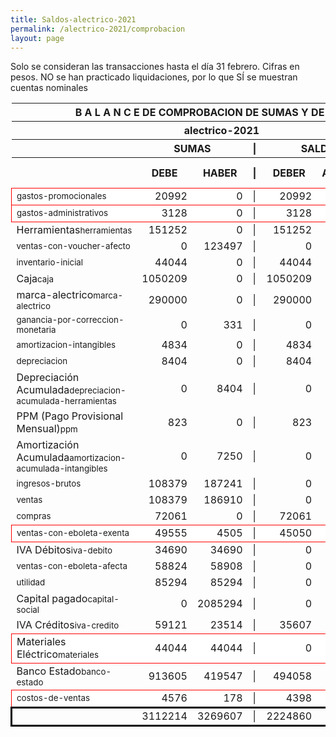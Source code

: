 ```yaml
--- 
title: Saldos-alectrico-2021
permalink: /alectrico-2021/comprobacion 
layout: page
--- 
```

<script>

$('* div').each(function () {   
    var item = $(this).text();
    var num = Number(item).toLocaleString('en');

    if (Number(item) < 0) {
        num = num.replace('-', '');
        $(this).addClass('negMoney');
    } else {
        $(this).addClass('enMoney');
    }

    $(this).text(num);
});
</script>
 


Solo se consideran las transacciones hasta el día 31	febrero.
Cifras en pesos.
NO se han practicado liquidaciones, por lo que SÍ se muestran cuentas nominales
<table rules='groups'>
<style> tfoot {  border: 3px solid black;  } </style> 
<thead><th colspan='7'> B A L A N C E  DE COMPROBACION DE SUMAS Y DE SALDOS </th> </thead>
<thead> <th colspan='7'> alectrico-2021</th></thead>
<thead> <th> </th> <th align='center' colspan= '2'>SUMAS</th> <th>|</th> <th align='center' colspan='2'>SALDOS</th> <th rowspan='2' > Errores </th> </thead>
<thead> <th></th>  <th align='center'>DEBE</th> <th align='center'>HABER</th> <th>|</th> <th align='center'>DEBER</th> <th align='center'>ACREEDOR</th> <th>A Corregir </th> </thead>
<tbody>
<tr style=' background: #fff; border: 1px solid red;'>
<td><small>gastos-promocionales</small></td> <td align='right'>20992</td> <td align='right'>0</td> <td> | </td> <td align='right'> 20992</td> <td align='right'>0</td> </tr>
<tr style=' background: #fff; border: 1px solid red;'>
<td><small>gastos-administrativos</small></td> <td align='right'>3128</td> <td align='right'>0</td> <td> | </td> <td align='right'> 3128</td> <td align='right'>0</td> </tr>
<tr>
<td>Herramientas<small>herramientas</small></td> <td align='right'>151252</td> <td align='right'>0</td> <td> | </td> <td align='right'> 151252</td> <td align='right'>0</td>
</tr>
<tr>
<td><small>ventas-con-voucher-afecto</small></td> <td align='right'>0</td> <td align='right'>123497</td> <td> | </td> <td align='right'> 0</td> <td align='right'>123497</td>
</tr>
<tr>
<td><small>inventario-inicial</small></td> <td align='right'>44044</td> <td align='right'>0</td> <td> | </td> <td align='right'> 44044</td> <td align='right'>0</td>
</tr>
<tr>
<td>Caja<small>caja</small></td> <td align='right'>1050209</td> <td align='right'>0</td> <td> | </td> <td align='right'> 1050209</td> <td align='right'>0</td>
</tr>
<tr>
<td>marca-alectrico<small>marca-alectrico</small></td> <td align='right'>290000</td> <td align='right'>0</td> <td> | </td> <td align='right'> 290000</td> <td align='right'>0</td>
</tr>
<tr>
<td><small>ganancia-por-correccion-monetaria</small></td> <td align='right'>0</td> <td align='right'>331</td> <td> | </td> <td align='right'> 0</td> <td align='right'>331</td>
</tr>
<tr>
<td><small>amortizacion-intangibles</small></td> <td align='right'>4834</td> <td align='right'>0</td> <td> | </td> <td align='right'> 4834</td> <td align='right'>0</td>
</tr>
<tr>
<td><small>depreciacion</small></td> <td align='right'>8404</td> <td align='right'>0</td> <td> | </td> <td align='right'> 8404</td> <td align='right'>0</td>
</tr>
<tr>
<td>Depreciación Acumulada<small>depreciacion-acumulada-herramientas</small></td> <td align='right'>0</td> <td align='right'>8404</td> <td> | </td> <td align='right'> 0</td> <td align='right'>8404</td>
</tr>
<tr>
<td>PPM (Pago Provisional Mensual)<small>ppm</small></td> <td align='right'>823</td> <td align='right'>0</td> <td> | </td> <td align='right'> 823</td> <td align='right'>0</td>
</tr>
<tr>
<td>Amortización Acumulada<small>amortizacion-acumulada-intangibles</small></td> <td align='right'>0</td> <td align='right'>7250</td> <td> | </td> <td align='right'> 0</td> <td align='right'>7250</td>
</tr>
<tr>
<td><small>ingresos-brutos</small></td> <td align='right'>108379</td> <td align='right'>187241</td> <td> | </td> <td align='right'> 0</td> <td align='right'>78862</td>
</tr>
<tr>
<td><small>ventas</small></td> <td align='right'>108379</td> <td align='right'>186910</td> <td> | </td> <td align='right'> 0</td> <td align='right'>78531</td>
</tr>
<tr>
<td><small>compras</small></td> <td align='right'>72061</td> <td align='right'>0</td> <td> | </td> <td align='right'> 72061</td> <td align='right'>0</td>
</tr>
<tr style=' background: #fff; border: 1px solid red;'>
<td><small>ventas-con-eboleta-exenta</small></td> <td align='right'>49555</td> <td align='right'>4505</td> <td> | </td> <td align='right'> 45050</td> <td align='right'>0</td> </tr>
<tr>
<td>IVA Débitos<small>iva-debito</small></td> <td align='right'>34690</td> <td align='right'>34690</td> <td> | </td> <td align='right'> 0</td> <td align='right'>0</td>
</tr>
<tr>
<td><small>ventas-con-eboleta-afecta</small></td> <td align='right'>58824</td> <td align='right'>58908</td> <td> | </td> <td align='right'> 0</td> <td align='right'>84</td>
</tr>
<tr>
<td><small>utilidad</small></td> <td align='right'>85294</td> <td align='right'>85294</td> <td> | </td> <td align='right'> 0</td> <td align='right'>0</td>
</tr>
<tr>
<td>Capital pagado<small>capital-social</small></td> <td align='right'>0</td> <td align='right'>2085294</td> <td> | </td> <td align='right'> 0</td> <td align='right'>2085294</td>
</tr>
<tr>
<td>IVA Créditos<small>iva-credito</small></td> <td align='right'>59121</td> <td align='right'>23514</td> <td> | </td> <td align='right'> 35607</td> <td align='right'>0</td>
</tr>
<tr style=' background: #fff; border: 1px solid red;'>
<td>Materiales Eléctrico<small>materiales</small></td> <td align='right'>44044</td> <td align='right'>44044</td> <td> | </td> <td align='right'> 0</td> <td align='right'>0</td> </tr>
<tr>
<td>Banco Estado<small>banco-estado</small></td> <td align='right'>913605</td> <td align='right'>419547</td> <td> | </td> <td align='right'> 494058</td> <td align='right'>0</td>
</tr>
<tr style=' background: #fff; border: 1px solid red;'>
<td><small>costos-de-ventas</small></td> <td align='right'>4576</td> <td align='right'>178</td> <td> | </td> <td align='right'> 4398</td> <td align='right'>0</td> </tr>
</tbody>
<tfoot>
<tr> <td></td> <td align='right'> <div>3112214</div></td> <td align='right'> <div>3269607</div></td><td> | </td> <td align='right'> <div>2224860</div></td> <td align='right'> <div>2382253</div></td> </tr>
</tfoot>
</table>
